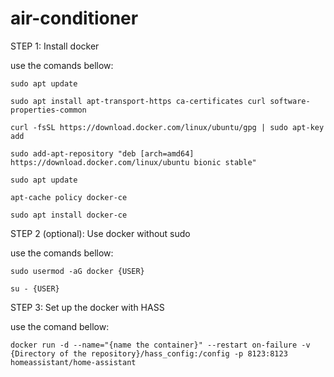 # air-conditioner

STEP 1: Install docker

use the comands bellow:

	
	sudo apt update

	sudo apt install apt-transport-https ca-certificates curl software-properties-common

	curl -fsSL https://download.docker.com/linux/ubuntu/gpg | sudo apt-key add 

	sudo add-apt-repository "deb [arch=amd64] https://download.docker.com/linux/ubuntu bionic stable"

	sudo apt update

	apt-cache policy docker-ce
	
	sudo apt install docker-ce
	




STEP 2 (optional): Use docker without sudo
	
use the comands bellow:

	sudo usermod -aG docker {USER}

	su - {USER}

STEP 3: Set up the docker with HASS 

use the comand bellow:
	
	docker run -d --name="{name the container}" --restart on-failure -v {Directory of the repository}/hass_config:/config -p 8123:8123 homeassistant/home-assistant